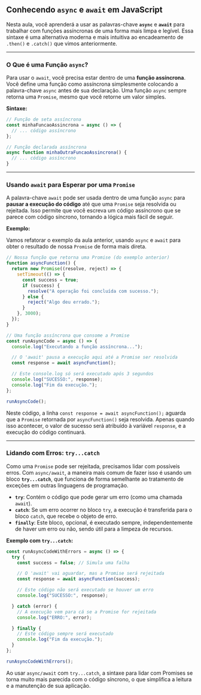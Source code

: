 ## Conhecendo `async` e `await` em JavaScript

Nesta aula, você aprenderá a usar as palavras-chave **`async`** e **`await`** para trabalhar com funções assíncronas de uma forma mais limpa e legível. Essa sintaxe é uma alternativa moderna e mais intuitiva ao encadeamento de `.then()` e `.catch()` que vimos anteriormente.

-----

### O Que é uma Função `async`?

Para usar o `await`, você precisa estar dentro de uma **função assíncrona**. Você define uma função como assíncrona simplesmente colocando a palavra-chave `async` antes de sua declaração. Uma função `async` sempre retorna uma `Promise`, mesmo que você retorne um valor simples.

**Sintaxe:**

```javascript
// Função de seta assíncrona
const minhaFuncaoAssincrona = async () => {
  // ... código assíncrono
};

// Função declarada assíncrona
async function minhaOutraFuncaoAssincrona() {
  // ... código assíncrono
}
```

-----

### Usando `await` para Esperar por uma `Promise`

A palavra-chave `await` pode ser usada dentro de uma função `async` para **pausar a execução do código** até que uma `Promise` seja resolvida ou rejeitada. Isso permite que você escreva um código assíncrono que se parece com código síncrono, tornando a lógica mais fácil de seguir.

**Exemplo:**

Vamos refatorar o exemplo da aula anterior, usando `async` e `await` para obter o resultado de nossa `Promise` de forma mais direta.

```javascript
// Nossa função que retorna uma Promise (do exemplo anterior)
function asyncFunction() {
  return new Promise((resolve, reject) => {
    setTimeout(() => {
      const success = true;
      if (success) {
        resolve("A operação foi concluída com sucesso.");
      } else {
        reject("Algo deu errado.");
      }
    }, 3000);
  });
}

// Uma função assíncrona que consome a Promise
const runAsyncCode = async () => {
  console.log("Executando a função assíncrona...");

  // O 'await' pausa a execução aqui até a Promise ser resolvida
  const response = await asyncFunction();

  // Este console.log só será executado após 3 segundos
  console.log("SUCESSO:", response);
  console.log("Fim da execução.");
};

runAsyncCode();
```

Neste código, a linha `const response = await asyncFunction();` aguarda que a `Promise` retornada por `asyncFunction()` seja resolvida. Apenas quando isso acontecer, o valor de sucesso será atribuído à variável `response`, e a execução do código continuará.

-----

### Lidando com Erros: `try...catch`

Como uma `Promise` pode ser rejeitada, precisamos lidar com possíveis erros. Com `async/await`, a maneira mais comum de fazer isso é usando um bloco **`try...catch`**, que funciona de forma semelhante ao tratamento de exceções em outras linguagens de programação.

  * **`try`**: Contém o código que pode gerar um erro (como uma chamada `await`).
  * **`catch`**: Se um erro ocorrer no bloco `try`, a execução é transferida para o bloco `catch`, que recebe o objeto de erro.
  * **`finally`**: Este bloco, opcional, é executado sempre, independentemente de haver um erro ou não, sendo útil para a limpeza de recursos.

**Exemplo com `try...catch`:**

```javascript
const runAsyncCodeWithErrors = async () => {
  try {
    const success = false; // Simula uma falha

    // O 'await' vai aguardar, mas a Promise será rejeitada
    const response = await asyncFunction(success);

    // Este código não será executado se houver um erro
    console.log("SUCESSO:", response);

  } catch (error) {
    // A execução vem para cá se a Promise for rejeitada
    console.log("ERRO:", error);

  } finally {
    // Este código sempre será executado
    console.log("Fim da execução.");
  }
};

runAsyncCodeWithErrors();
```

Ao usar `async/await` com `try...catch`, a sintaxe para lidar com Promises se torna muito mais parecida com o código síncrono, o que simplifica a leitura e a manutenção de sua aplicação.
